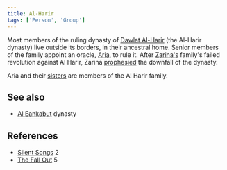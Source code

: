 ```yaml
---
title: Al-Harir
tags: ['Person', 'Group']
---
```

Most members of the ruling dynasty of [Dawlat Al-Harir](/_wiki/dawlat-al-harir.md) (the Al-Harir dynasty) live outside its borders, in their ancestral home. Senior members of the family appoint an oracle, [Aria](/_wiki/aria.md), to rule it. After [Zarina's](/_wiki/zarina.md) family's failed revolution against Al Harir, Zarina [prophesied](/_wiki/prophecy.md) the downfall of the dynasty.

Aria and their [sisters](/_wiki/arias-sisters.md) are members of the Al Harir family.

## See also
- [Al Eankabut](/_wiki/al-eankabut.md) dynasty

## References
- [Silent Songs](/_wiki/silent-songs.md) 2
- [The Fall Out](/_wiki/the-fall-out.md) 5
